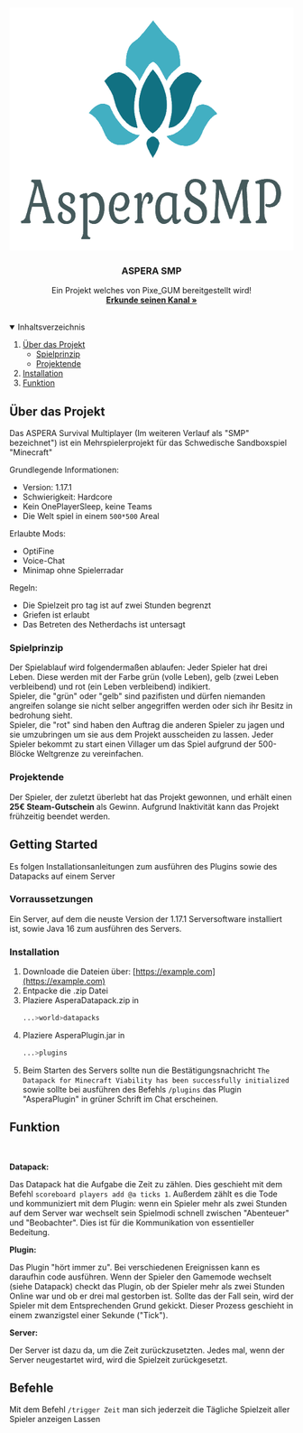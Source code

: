 
<!-- PROJECT LOGO -->
<br />
<p align="center">
  <a href="https://github.com/FahrerDesPhilips/AsperaSMP/blob/main/Logo.png">
    <img src="Logo.png" alt="Logo" width="637" height="430">
  </a>

  <h3 align="center">ASPERA SMP</h3>

  <p align="center">
    Ein Projekt welches von Pixe_GUM bereitgestellt wird!
    <br />
    <a href="https://www.youtube.com/channel/UCX_jnP8145azcYxbzfxkIpg"><strong>Erkunde seinen Kanal »</strong></a>
    <br />
    <br />
  </p>
</p>



<!-- INHALTSVERZEICHNIS -->
<details open="open">
  <summary>Inhaltsverzeichnis</summary>
  <ol>
    <li>
      <a href="#über das projekt">Über das Projekt</a>
      <ul>
        <li><a href="#spielprinzip">Spielprinzip</a></li>
        <li><a href="#projektende">Projektende</a></li>
      </ul>
    </li>
    <li>
      <a href="#getting-started">Installation</a>
    </li>
    <li><a href="#funktion">Funktion</a></li>
  </ol>
</details>



<!-- UEBER DAS PROJEKT -->
## Über das Projekt


Das ASPERA Survival Multiplayer (Im weiteren Verlauf als "SMP" bezeichnet") ist ein Mehrspielerprojekt für das Schwedische Sandboxspiel "Minecraft"


Grundlegende Informationen:
* Version: 1.17.1
* Schwierigkeit: Hardcore
* Kein OnePlayerSleep, keine Teams
* Die Welt spiel in einem `500*500` Areal

Erlaubte Mods:
* OptiFine
* Voice-Chat
* Minimap ohne Spielerradar

Regeln:
* Die Spielzeit pro tag ist auf zwei Stunden begrenzt
* Griefen ist erlaubt
* Das Betreten des Netherdachs ist untersagt

### Spielprinzip

Der Spielablauf wird folgendermaßen ablaufen:
Jeder Spieler hat drei Leben. Diese werden mit der Farbe grün (volle Leben), gelb (zwei Leben verbleibend) und rot (ein Leben verbleibend) indikiert. <br />
Spieler, die "grün" oder "gelb" sind pazifisten und dürfen niemanden angreifen solange sie nicht selber angegriffen werden oder sich ihr Besitz in bedrohung sieht. <br />
Spieler, die "rot" sind haben den Auftrag die anderen Spieler zu jagen und sie umzubringen um sie aus dem Projekt ausscheiden zu lassen.
Jeder Spieler bekommt zu start einen Villager um das Spiel aufgrund der 500-Blöcke Weltgrenze zu vereinfachen.

### Projektende

Der Spieler, der zuletzt überlebt hat das Projekt gewonnen, und erhält einen **25€ Steam-Gutschein** als Gewinn. Aufgrund Inaktivität kann das Projekt frühzeitig beendet werden.
<!-- GETTING STARTED -->
## Getting Started

Es folgen Installationsanleitungen zum ausführen des Plugins sowie des Datapacks auf einem Server

### Vorraussetzungen

Ein Server, auf dem die neuste Version der 1.17.1 Serversoftware installiert ist, sowie Java 16 zum ausführen des Servers.

### Installation

1. Downloade die Dateien über: [https://example.com](https://example.com)
2. Entpacke die .zip Datei
3. Plaziere AsperaDatapack.zip in
   ```sh
   ...>world>datapacks
   ```
3. Plaziere AsperaPlugin.jar in
   ```sh
   ...>plugins
   ```
4. Beim Starten des Servers sollte nun die Bestätigungsnachricht `The Datapack for Minecraft Viability has been successfully initialized` sowie sollte bei ausführen des Befehls `/plugins` das Plugin "AsperaPlugin" in grüner Schrift im Chat erscheinen.



<!-- FUNKTION -->
## Funktion
<br />

**Datapack:**

Das Datapack hat die Aufgabe die Zeit zu zählen. Dies geschieht mit dem Befehl `scoreboard players add @a ticks 1`. Außerdem zählt es die Tode und kommuniziert mit dem Plugin: wenn ein Spieler mehr als zwei Stunden auf dem Server war wechselt sein Spielmodi schnell zwischen "Abenteuer" und "Beobachter". Dies ist für die Kommunikation von essentieller Bedeitung.
<br />

**Plugin:**

Das Plugin "hört immer zu". Bei verschiedenen Ereignissen kann es daraufhin code ausführen. Wenn der Spieler den Gamemode wechselt (siehe Datapack) checkt das Plugin, ob der Spieler mehr als zwei Stunden Online war und ob er drei mal gestorben ist. Sollte das der Fall sein, wird der Spieler mit dem Entsprechenden Grund gekickt. Dieser Prozess geschieht in einem zwanzigstel einer Sekunde ("Tick").
<br />

**Server:**

Der Server ist dazu da, um die Zeit zurückzusetzten. Jedes mal, wenn der Server neugestartet wird, wird die Spielzeit zurückgesetzt.


<!-- BEFEHLE -->
## Befehle
Mit dem Befehl `/trigger Zeit` man sich jederzeit die Tägliche Spielzeit aller Spieler anzeigen Lassen
